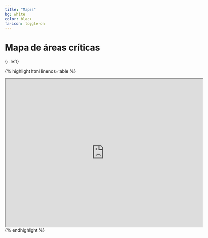 ```yaml
---
title: "Mapas"
bg: white
color: black
fa-icon: toggle-on
---
```


# Mapa de áreas críticas

{: .left}

{% highlight html linenos=table %}
<div class="icontain">
	<iframe src="https://www.google.com/maps/d/u/0/embed?mid=1PwJrCIjz5PNfKAFrY-EX-iEkWH8" width="640" height="480"></iframe>
</div>
{% endhighlight %}



